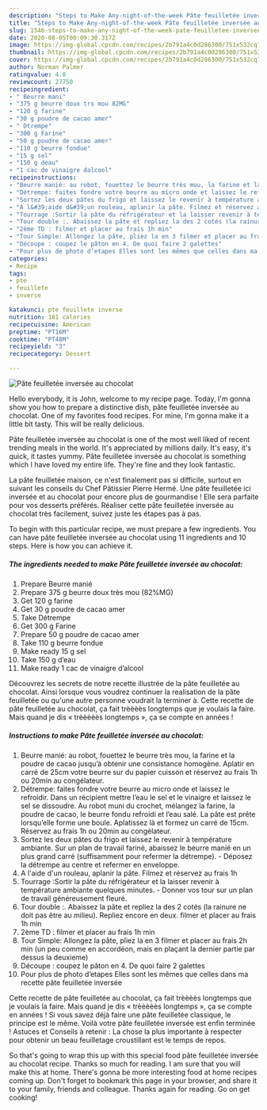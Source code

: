 ```yaml
---
description: "Steps to Make Any-night-of-the-week Pâte feuilletée inversée au chocolat"
title: "Steps to Make Any-night-of-the-week Pâte feuilletée inversée au chocolat"
slug: 1546-steps-to-make-any-night-of-the-week-pate-feuilletee-inversee-au-chocolat
date: 2020-08-05T00:09:30.317Z
image: https://img-global.cpcdn.com/recipes/2b791a4c0d286300/751x532cq70/pate-feuilletee-inversee-au-chocolat-photo-principale-de-la-recette.jpg
thumbnail: https://img-global.cpcdn.com/recipes/2b791a4c0d286300/751x532cq70/pate-feuilletee-inversee-au-chocolat-photo-principale-de-la-recette.jpg
cover: https://img-global.cpcdn.com/recipes/2b791a4c0d286300/751x532cq70/pate-feuilletee-inversee-au-chocolat-photo-principale-de-la-recette.jpg
author: Norman Palmer
ratingvalue: 4.8
reviewcount: 27750
recipeingredient:
- " Beurre mani"
- "375 g beurre doux trs mou 82MG"
- "120 g farine"
- "30 g poudre de cacao amer"
- " Dtrempe"
- "300 g Farine"
- "50 g poudre de cacao amer"
- "110 g beurre fondue"
- "15 g sel"
- "150 g deau"
- "1 cac de vinaigre dalcool"
recipeinstructions:
- "Beurre manié: au robot, fouettez le beurre très mou, la farine et la poudre de cacao jusqu’à obtenir une consistance homogène. Aplatir en carré de 25cm votre beurre sur du papier cuisson et réservez au frais 1h ou 20min au congélateur."
- "Détrempe: faites fondre votre beurre au micro onde et laissez le refroidir. Dans un récipient mettre l’eau le sel et le vinaigre et laissez le sel se dissoudre. Au robot muni du crochet, mélangez la farine, la poudre de cacao, le beurre fondu refroidi et l’eau salé. La pâte est prête lorsqu’elle forme une boule. Aplatissez là et formez un carré de 15cm. Réservez au frais 1h ou 20min au congélateur."
- "Sortez les deux pâtes du frigo et laissez le revenir à température ambiante. Sur un plan de travail fariné, abaissez le beurre manié en un plus grand carré (suffisamment pour refermer la détrempe). Déposez la détrempe au centre et refermer en enveloppe."
- "A l&#39;aide d&#39;un rouleau, aplanir la pâte. Filmez et réservez au frais 1h"
- "Tourrage :Sortir la pâte du réfrigérateur et la laisser revenir à température ambiante quelques minutes. Donner vos tour sur un plan de travail généreusement fleuré."
- "Tour double :. Abaissez la pâte et repliez la des 2 cotés (la rainure ne doit pas être au milieu). Repliez encore en deux. filmer et placer au frais 1h min"
- "2ème TD : filmer et placer au frais 1h min"
- "Tour Simple: Allongez la pâte, pliez la en 3 filmer et placer au frais 2h min (un peu comme en accordéon, mais en plaçant la dernier partie par dessus la deuxieme)"
- "Découpe : coupez le pâton en 4. De quoi faire 2 galettes"
- "Pour plus de photo d’etapes Elles sont les mêmes que celles dans ma recette pâte feuilletée inversée"
categories:
- Recipe
tags:
- pte
- feuillete
- inverse

katakunci: pte feuillete inverse 
nutrition: 181 calories
recipecuisine: American
preptime: "PT16M"
cooktime: "PT48M"
recipeyield: "3"
recipecategory: Dessert

---
```



![Pâte feuilletée inversée au chocolat](https://img-global.cpcdn.com/recipes/2b791a4c0d286300/751x532cq70/pate-feuilletee-inversee-au-chocolat-photo-principale-de-la-recette.jpg)

Hello everybody, it is John, welcome to my recipe page. Today, I'm gonna show you how to prepare a distinctive dish, pâte feuilletée inversée au chocolat. One of my favorites food recipes. For mine, I'm gonna make it a little bit tasty. This will be really delicious.

Pâte feuilletée inversée au chocolat is one of the most well liked of recent trending meals in the world. It's appreciated by millions daily. It's easy, it's quick, it tastes yummy. Pâte feuilletée inversée au chocolat is something which I have loved my entire life. They're fine and they look fantastic.

La pâte feuilletée maison, ce n&#39;est finalement pas si difficile, surtout en suivant les conseils du Chef Pâtissier Pierre Hermé. Une pâte feuilletée ici inversée et au chocolat pour encore plus de gourmandise ! Elle sera parfaite pour vos desserts préférés. Réaliser cette pâte feuilletée inversée au chocolat très facilement, suivez juste les étapes pas à pas.


To begin with this particular recipe, we must prepare a few ingredients. You can have pâte feuilletée inversée au chocolat using 11 ingredients and 10 steps. Here is how you can achieve it.

<!--inarticleads1-->

##### The ingredients needed to make Pâte feuilletée inversée au chocolat:

1. Prepare  Beurre manié
1. Prepare 375 g beurre doux très mou (82%MG)
1. Get 120 g farine
1. Get 30 g poudre de cacao amer
1. Take  Détrempe
1. Get 300 g Farine
1. Prepare 50 g poudre de cacao amer
1. Take 110 g beurre fondue
1. Make ready 15 g sel
1. Take 150 g d’eau
1. Make ready 1 cac de vinaigre d’alcool


Découvrez les secrets de notre recette illustrée de la pâte feuilletée au chocolat. Ainsi lorsque vous voudrez continuer la realisation de la pâte feuilletée ou qu&#39;une autre personne voudrait la terminer à. Cette recette de pâte feuilletée au chocolat, ça fait trèèèès longtemps que je voulais la faire. Mais quand je dis « trèèèèès longtemps », ça se compte en années ! 

<!--inarticleads2-->

##### Instructions to make Pâte feuilletée inversée au chocolat:

1. Beurre manié: au robot, fouettez le beurre très mou, la farine et la poudre de cacao jusqu’à obtenir une consistance homogène. Aplatir en carré de 25cm votre beurre sur du papier cuisson et réservez au frais 1h ou 20min au congélateur.
1. Détrempe: faites fondre votre beurre au micro onde et laissez le refroidir. Dans un récipient mettre l’eau le sel et le vinaigre et laissez le sel se dissoudre. Au robot muni du crochet, mélangez la farine, la poudre de cacao, le beurre fondu refroidi et l’eau salé. La pâte est prête lorsqu’elle forme une boule. Aplatissez là et formez un carré de 15cm. Réservez au frais 1h ou 20min au congélateur.
1. Sortez les deux pâtes du frigo et laissez le revenir à température ambiante. Sur un plan de travail fariné, abaissez le beurre manié en un plus grand carré (suffisamment pour refermer la détrempe). - Déposez la détrempe au centre et refermer en enveloppe.
1. A l&#39;aide d&#39;un rouleau, aplanir la pâte. Filmez et réservez au frais 1h
1. Tourrage :Sortir la pâte du réfrigérateur et la laisser revenir à température ambiante quelques minutes. - Donner vos tour sur un plan de travail généreusement fleuré.
1. Tour double :. Abaissez la pâte et repliez la des 2 cotés (la rainure ne doit pas être au milieu). Repliez encore en deux. filmer et placer au frais 1h min
1. 2ème TD : filmer et placer au frais 1h min
1. Tour Simple: Allongez la pâte, pliez la en 3 filmer et placer au frais 2h min (un peu comme en accordéon, mais en plaçant la dernier partie par dessus la deuxieme)
1. Découpe : coupez le pâton en 4. De quoi faire 2 galettes
1. Pour plus de photo d’etapes Elles sont les mêmes que celles dans ma recette pâte feuilletée inversée


Cette recette de pâte feuilletée au chocolat, ça fait trèèèès longtemps que je voulais la faire. Mais quand je dis « trèèèèès longtemps », ça se compte en années ! Si vous savez déjà faire une pâte feuilletée classique, le principe est le même. Voilà votre pâte feuilletée inversée est enfin terminée ! Astuces et Conseils à retenir : La chose la plus importante à respecter pour obtenir un beau feuilletage croustillant est le temps de repos. 

So that's going to wrap this up with this special food pâte feuilletée inversée au chocolat recipe. Thanks so much for reading. I am sure that you will make this at home. There's gonna be more interesting food at home recipes coming up. Don't forget to bookmark this page in your browser, and share it to your family, friends and colleague. Thanks again for reading. Go on get cooking!
